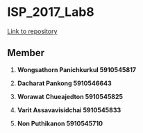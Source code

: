 # ISP_2017_Lab8



[Link to repository](https://github.com/kakmond/ISP_2017_Lab8)

## Member


1. **Wongsathorn Panichkurkul 5910545817** </br>

2. **Dacharat Pankong 5910546643** </br>

3. **Worawat Chueajedton 5910545825** </br>

4. **Varit Assavavisidchai 5910545833** </br>

5. **Non Puthikanon 5910545710** </br>